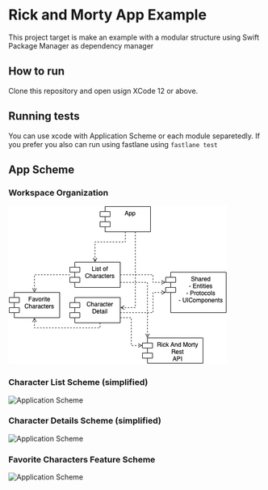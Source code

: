#  Rick and Morty App Example

This project target is make an example with a modular structure using Swift Package Manager as dependency manager

## How to run

Clone this repository and open usign XCode 12 or above.

## Running tests

You can use xcode with Application Scheme or each module separetedly.
If you prefer you also can run using fastlane using `fastlane test`

## App Scheme

### Workspace Organization
![Application Scheme](./PlanningFiles/RickApp-App_Modules.png)

### Character List Scheme (simplified)
![Application Scheme]((./PlanningFiles/RickApp-Character_List.png))

### Character Details Scheme (simplified)
![Application Scheme]((./PlanningFiles/RickApp-Character_Details.png))

### Favorite Characters Feature Scheme
![Application Scheme]((./PlanningFiles/RickApp-Favorite_Characters.png))
